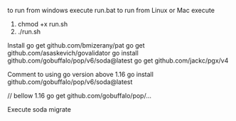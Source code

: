 to run from windows execute run.bat
to run from Linux or Mac execute
1. chmod +x run.sh
2. ./run.sh

Install
go get github.com/bmizerany/pat
go get github.com/asaskevich/govalidator
go install github.com/gobuffalo/pop/v6/soda@latest
go get github.com/jackc/pgx/v4


 



Comment 
to using go version above 1.16
go install github.com/gobuffalo/pop/v6/soda@latest

// bellow 1.16
go get github.com/gobuffalo/pop/...

Execute 
soda migrate
